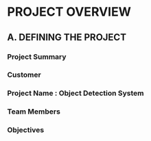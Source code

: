 # PROJECT OVERVIEW

## A. DEFINING THE PROJECT

### Project Summary

### Customer

### Project Name : Object Detection System

### Team Members

### Objectives
